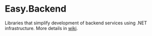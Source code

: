 # Easy.Backend
Libraries that simplify development of backend services using .NET infrastructure. More details in [wiki](https://github.com/sergey-prokofiev/Easy.Backend/wiki).
